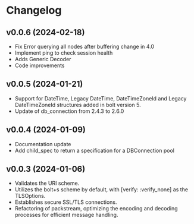 # Changelog

## v0.0.6 (2024-02-18)
  * Fix Error querying all nodes after buffering change in 4.0
  * Implement ping to check session health
  * Adds Generic Decoder
  * Code improvements

## v0.0.5 (2024-01-21)
  * Support for DateTime, Legacy DateTime, DateTimeZoneId and Legacy DateTimeZoneId structures added in bolt version 5.
  * Update of db_connection from 2.4.3 to 2.6.0

## v0.0.4 (2024-01-09)
  * Documentation update
  * Add child_spec to return a specification for a DBConnection pool

## v0.0.3 (2024-01-06)
  * Validates the URI scheme.
  * Utilizes the bolt+s scheme by default, with [verify: :verify_none] as the TLSOptions.
  * Establishes secure SSL/TLS connections.
  * Refactoring of packstream, optimizing the encoding and decoding processes for efficient message handling.